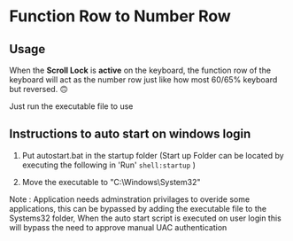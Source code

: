 # Function Row to Number Row

## Usage 
When the **Scroll Lock** is **active** on the keyboard, the function row of the keyboard will act as the number row just like how most 60/65% keyboard but reversed. 🙃

Just run the executable file to use


## Instructions to auto start on windows login

1. Put autostart.bat in the startup folder (Start up Folder can be located by executing the following in 'Run' `shell:startup` )

2. Move the executable to "C:\Windows\System32\"


Note : Application needs adminstration privilages to overide some applications, this can be bypassed by adding the executable file to the Systems32 folder, When the auto start script is executed on user login this will bypass the need to approve manual UAC authentication
